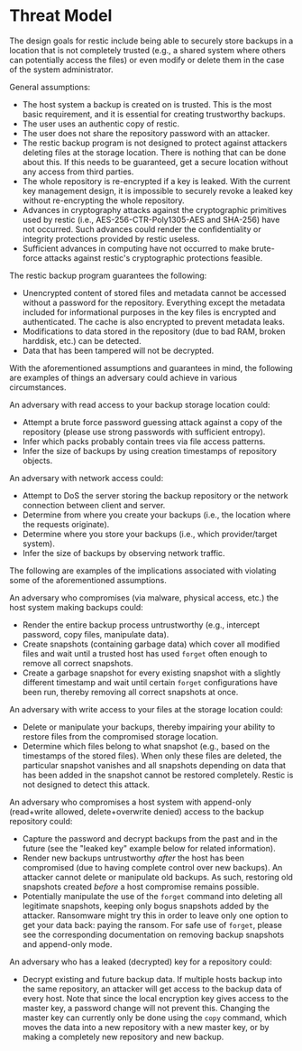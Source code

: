 # Threat Model

The design goals for restic include being able to securely store backups in a
location that is not completely trusted (e.g., a shared system where others can
potentially access the files) or even modify or delete them in the case of the
system administrator.

General assumptions:

- The host system a backup is created on is trusted. This is the most basic
  requirement, and it is essential for creating trustworthy backups.
- The user uses an authentic copy of restic.
- The user does not share the repository password with an attacker.
- The restic backup program is not designed to protect against attackers
  deleting files at the storage location. There is nothing that can be done
  about this. If this needs to be guaranteed, get a secure location without any
  access from third parties.
- The whole repository is re-encrypted if a key is leaked. With the current key
  management design, it is impossible to securely revoke a leaked key without
  re-encrypting the whole repository.
- Advances in cryptography attacks against the cryptographic primitives used by
  restic (i.e., AES-256-CTR-Poly1305-AES and SHA-256) have not occurred. Such
  advances could render the confidentiality or integrity protections provided by
  restic useless.
- Sufficient advances in computing have not occurred to make brute-force attacks
  against restic's cryptographic protections feasible.

The restic backup program guarantees the following:

- Unencrypted content of stored files and metadata cannot be accessed without a
  password for the repository. Everything except the metadata included for
  informational purposes in the key files is encrypted and authenticated. The
  cache is also encrypted to prevent metadata leaks.
- Modifications to data stored in the repository (due to bad RAM, broken
  harddisk, etc.) can be detected.
- Data that has been tampered will not be decrypted.

With the aforementioned assumptions and guarantees in mind, the following are
examples of things an adversary could achieve in various circumstances.

An adversary with read access to your backup storage location could:

- Attempt a brute force password guessing attack against a copy of the
  repository (please use strong passwords with sufficient entropy).
- Infer which packs probably contain trees via file access patterns.
- Infer the size of backups by using creation timestamps of repository objects.

An adversary with network access could:

- Attempt to DoS the server storing the backup repository or the network
  connection between client and server.
- Determine from where you create your backups (i.e., the location where the
  requests originate).
- Determine where you store your backups (i.e., which provider/target system).
- Infer the size of backups by observing network traffic.

The following are examples of the implications associated with violating some of
the aforementioned assumptions.

An adversary who compromises (via malware, physical access, etc.) the host
system making backups could:

- Render the entire backup process untrustworthy (e.g., intercept password, copy
  files, manipulate data).
- Create snapshots (containing garbage data) which cover all modified files and
  wait until a trusted host has used `forget` often enough to remove all correct
  snapshots.
- Create a garbage snapshot for every existing snapshot with a slightly
  different timestamp and wait until certain `forget` configurations have been
  run, thereby removing all correct snapshots at once.

An adversary with write access to your files at the storage location could:

- Delete or manipulate your backups, thereby impairing your ability to restore
  files from the compromised storage location.
- Determine which files belong to what snapshot (e.g., based on the timestamps
  of the stored files). When only these files are deleted, the particular
  snapshot vanishes and all snapshots depending on data that has been added in
  the snapshot cannot be restored completely. Restic is not designed to detect
  this attack.

An adversary who compromises a host system with append-only (read+write allowed,
delete+overwrite denied) access to the backup repository could:

- Capture the password and decrypt backups from the past and in the future (see
  the "leaked key" example below for related information).
- Render new backups untrustworthy *after* the host has been compromised (due to
  having complete control over new backups). An attacker cannot delete or
  manipulate old backups. As such, restoring old snapshots created *before* a
  host compromise remains possible.
- Potentially manipulate the use of the `forget` command into deleting all
  legitimate snapshots, keeping only bogus snapshots added by the attacker.
  Ransomware might try this in order to leave only one option to get your data
  back: paying the ransom. For safe use of `forget`, please see the
  corresponding documentation on removing backup snapshots and append-only mode.

An adversary who has a leaked (decrypted) key for a repository could:

- Decrypt existing and future backup data. If multiple hosts backup into the
  same repository, an attacker will get access to the backup data of every host.
  Note that since the local encryption key gives access to the master key, a
  password change will not prevent this. Changing the master key can currently
  only be done using the `copy` command, which moves the data into a new
  repository with a new master key, or by making a completely new repository and
  new backup.
